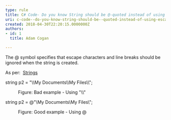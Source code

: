 ```yaml
---
type: rule
title: C# Code- Do you know String should be @-quoted instead of using escape character for "\\"?
uri: c-code--do-you-know-string-should-be--quoted-instead-of-using-escape-character-for-
created: 2018-04-30T22:20:15.0000000Z
authors:
- id: 1
  title: Adam Cogan

---
```




<span class='intro'> <p>The @ symbol specifies that escape characters and line breaks should be ignored when the string is created.</p><p>As per&#58;&#160; <a href="http&#58;//msdn.microsoft.com/en-us/library/c84eby0h%28v=vs.90%29.aspx">Strings</a>&#160;<br></p> </span>

<p class="ssw15-rteElement-CodeArea">​string p2 = &quot;\\My Documents\\My Files\\&quot;;</p><dd class="ssw15-rteElement-FigureBad">Figure&#58; Bad example - Using &quot;\\&quot;</dd><p class="ssw15-rteElement-CodeArea">string p2 = @&quot;\My Documents\My Files\&quot;;</p><dd class="ssw15-rteElement-FigureGood">Figure&#58; Good example - Using @​​<br></dd>


